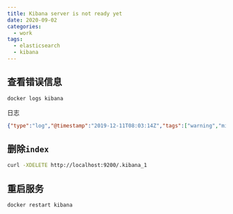 ```yaml
---
title: Kibana server is not ready yet
date: 2020-09-02
categories:
  - work
tags:
  - elasticsearch
  - kibana
---
```


## 查看错误信息

```bash
docker logs kibana
```

日志

```json
{"type":"log","@timestamp":"2019-12-11T08:03:14Z","tags":["warning","migrations"],"pid":1,"message":"Another Kibana instance appears to be migrating the index. Waiting for that migration to complete. If no other Kibana instance is attempting migrations, you can get past this message by deleting index .kibana_2 and restarting Kibana."}
```

## 删除`index`

```bash
curl -XDELETE http://localhost:9200/.kibana_1 
```

## 重启服务

```bash
docker restart kibana
```
